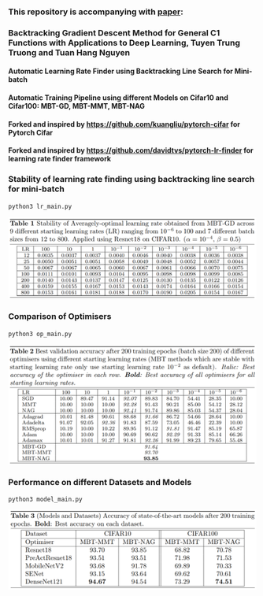 
### This repository is accompanying with [paper](https://arxiv.org/pdf/1808.05160.pdf):
### Backtracking Gradient Descent Method for General C1 Functions with Applications to Deep Learning, Tuyen Trung Truong and Tuan Hang Nguyen

#### Automatic Learning Rate Finder using Backtracking Line Search for Mini-batch
#### Automatic Training Pipeline using different Models on Cifar10 and Cifar100: MBT-GD, MBT-MMT, MBT-NAG
#### Forked and inspired by https://github.com/kuangliu/pytorch-cifar for Pytorch Cifar
#### Forked and inspired by https://github.com/davidtvs/pytorch-lr-finder for learning rate finder framework

### Stability of learning rate finding using backtracking line search for mini-batch
```
python3 lr_main.py
```
![alt text][logo1]

### Comparison of Optimisers
```
python3 op_main.py
```
![alt text][logo2]

### Performance on different Datasets and Models
```
python3 model_main.py
```
![alt text][logo3]

[logo1]:table/table1.png
[logo2]:table/table2.png
[logo3]:table/table3.png
